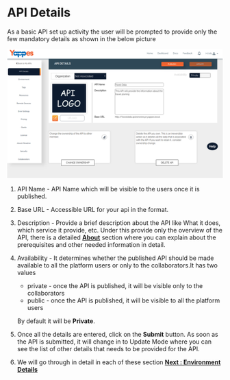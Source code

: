 API Details
===========

As a basic API set up activity the user will be prompted to provide only the few mandatory
details as shown in the below picture

![](images/new_api/apidetails_view_01.png)

1.  API Name - API Name which will be visible to the users once it is
    published.

2.  Base URL - Accessible URL for your api in the format.

<!--Please add format along with example-->
3.  Description - Provide a brief description about the API like What it
    does, which service it provide, etc. Under this provide only the
    overview of the API, there is a detailed [**About**](about_new.md) section
    where you can explain about the prerequisites and other needed
    information in detail.

4.  Availability - It determines whether the published API should be
    made available to all the platform users or only to the
    collaborators.It has two values
    -   private - once the API is published, it will be visible only to
        the collaborators
    -   public - once the API is published, it will be visible to all
        the platform users

    By default it will be **Private**.
    <!--Public/ Private are Accessibility features. See if want to change.-->

5.  Once all the details are entered, click on the **Submit** button. As
    soon as the API is submitted, it will change in to Update Mode where
    you can see the list of other details that needs to be provided for
    the API.

6.  We will go through in detail in each of these section [**Next :
    Environment Details**](environment_new.md)

